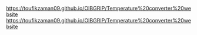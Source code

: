 https://toufikzaman09.github.io/OIBGRIP/Temperature%20converter%20website
https://toufikzaman09.github.io/OIBGRIP/Temperature%20converter%20website
